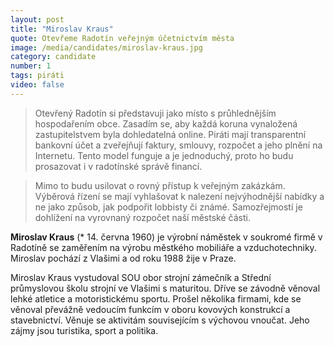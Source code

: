 ```yaml
---
layout: post
title: "Miroslav Kraus"
quote: Otevřeme Radotín veřejným účetnictvím města
image: /media/candidates/miroslav-kraus.jpg
category: candidate
number: 1
tags: piráti
video: false
---
```


> Otevřený Radotín si představuji jako místo s průhlednějším hospodařením obce. Zasadím se, aby každá koruna vynaložená zastupitelstvem byla dohledatelná online. Piráti mají transparentní bankovní účet a zveřejňují faktury, smlouvy, rozpočet a jeho plnění na Internetu. Tento model funguje a je jednoduchý, proto ho budu prosazovat i v radotínské správě financí.

> Mimo to budu usilovat o rovný přístup k veřejným zakázkám. Výběrová řízení se mají vyhlašovat k nalezení nejvýhodnější nabídky a ne jako způsob, jak podpořit lobbisty či známé. Samozřejmostí je dohlížení na vyrovnaný rozpočet naší městské části.

**Miroslav Kraus** (* 14. června 1960) je výrobní náměstek v soukromé firmě v Radotíně se zaměřením na výrobu městkého mobiliáře a vzduchotechniky. Miroslav pochází z Vlašimi a od roku 1988 žije v Praze.

Miroslav Kraus vystudoval SOU obor strojní zámečník a Střední průmyslovou školu strojní ve Vlašimi s maturitou. Dříve se závodně věnoval lehké atletice a motoristickému sportu. Prošel několika firmami, kde se věnoval převážně vedoucím funkcím v oboru kovových konstrukcí a stavebnictví. Věnuje se aktivitám souvisejícím s výchovou vnoučat. Jeho zájmy jsou turistika, sport a politika.
